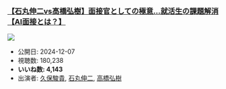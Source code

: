 ### [【石丸伸二vs高橋弘樹】面接官としての極意…就活生の課題解消【AI面接とは？】](https://www.youtube.com/watch?v=6_uAZJ6b8B4)
[![](https://img.youtube.com/vi/6_uAZJ6b8B4/sddefault.jpg)](https://www.youtube.com/watch?v=6_uAZJ6b8B4)
-   公開日: 2024-12-07
-   視聴数: 180,238
-   **いいね数: 4,143**
-   出演者: [久保駿貴](/rehacq_fan/people/久保駿貴 "wikilink"), [石丸伸二](/rehacq_fan/people/石丸伸二 "wikilink"), [高橋弘樹](/rehacq_fan/people/高橋弘樹 "wikilink")
